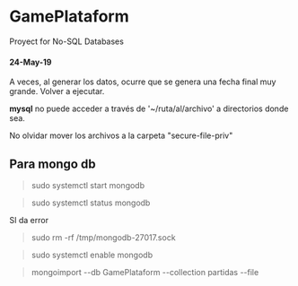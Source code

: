 # GamePlataform
Proyect for No-SQL Databases

#### 24-May-19
A veces, al generar los datos, ocurre que se genera una fecha final muy grande. Volver a ejecutar.

**mysql** no puede acceder a través de '~/ruta/al/archivo' a directorios donde sea.

No olvidar mover los archivos a la carpeta "secure-file-priv"



## Para mongo db

> sudo systemctl start mongodb

> sudo systemctl status mongodb


SI da error

> sudo rm -rf /tmp/mongodb-27017.sock

> sudo systemctl enable mongodb


> mongoimport --db GamePlataform --collection partidas --file 
